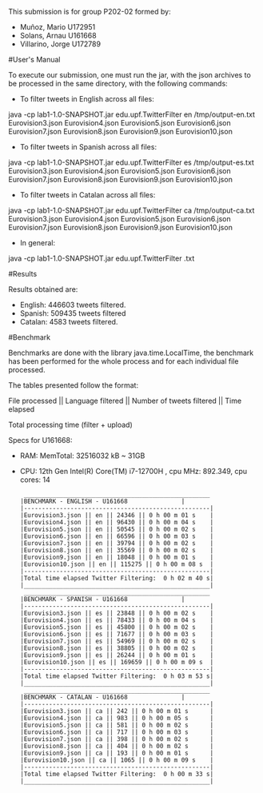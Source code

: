 This submission is for group P202-02 formed by:
- Muñoz, Mario U172951
- Solans, Arnau U161668
- Villarino, Jorge U172789

#User's Manual

To execute our submission, one must run the jar, with the json archives to be processed in the same directory, with the following commands:

- To filter tweets in English across all files:

java -cp lab1-1.0-SNAPSHOT.jar edu.upf.TwitterFilter en /tmp/output-en.txt <s3-bucket-name> Eurovision3.json Eurovision4.json Eurovision5.json Eurovision6.json Eurovision7.json Eurovision8.json Eurovision9.json Eurovision10.json

- To filter tweets in Spanish across all files:

java -cp lab1-1.0-SNAPSHOT.jar edu.upf.TwitterFilter es /tmp/output-es.txt <s3-bucket-name> Eurovision3.json Eurovision4.json Eurovision5.json Eurovision6.json Eurovision7.json Eurovision8.json Eurovision9.json Eurovision10.json

- To filter tweets in Catalan across all files:

java -cp lab1-1.0-SNAPSHOT.jar edu.upf.TwitterFilter ca /tmp/output-ca.txt <s3-bucket-name> Eurovision3.json Eurovision4.json Eurovision5.json Eurovision6.json Eurovision7.json Eurovision8.json Eurovision9.json Eurovision10.json

- In general:

java -cp lab1-1.0-SNAPSHOT.jar edu.upf.TwitterFilter <language> <output-directory>.txt <s3-bucket-name> <files-to-process>


#Results

Results obtained are:
- English: 446603 tweets filtered.
- Spanish: 509435 tweets filtered
- Catalan: 4583 tweets filtered.


#Benchmark

Benchmarks are done with the library java.time.LocalTime, the benchmark has been performed for the whole process and for each individual file processed.

The tables presented follow the format:

File processed || Language filtered || Number of tweets filtered || Time elapsed

Total processing time (filter + upload)


Specs for U161668:
-	RAM: MemTotal: 32516032 kB ~ 31GB
-	CPU: 12th Gen Intel(R) Core(TM) i7-12700H , cpu MHz: 892.349, cpu cores: 14

         ____________________________________________________
        |BENCHMARK - ENGLISH - U161668			     |
        |----------------------------------------------------|
        |Eurovision3.json || en || 24346 || 0 h 00 m 01 s    |
        |Eurovision4.json || en || 96430 || 0 h 00 m 04 s    |
        |Eurovision5.json || en || 50545 || 0 h 00 m 02 s    |
        |Eurovision6.json || en || 66596 || 0 h 00 m 03 s    |
        |Eurovision7.json || en || 39794 || 0 h 00 m 02 s    |
        |Eurovision8.json || en || 35569 || 0 h 00 m 02 s    |
        |Eurovision9.json || en || 18048 || 0 h 00 m 01 s    |
        |Eurovision10.json || en || 115275 || 0 h 00 m 08 s  |
        |----------------------------------------------------|
        |Total time elapsed Twitter Filtering:  0 h 02 m 40 s|
        |____________________________________________________|
         ____________________________________________________
        |BENCHMARK - SPANISH - U161668			     |
        |----------------------------------------------------|
        |Eurovision3.json || es || 23848 || 0 h 00 m 02 s    |
        |Eurovision4.json || es || 78433 || 0 h 00 m 04 s    |
        |Eurovision5.json || es || 45800 || 0 h 00 m 02 s    |
        |Eurovision6.json || es || 71677 || 0 h 00 m 03 s    |
        |Eurovision7.json || es || 54969 || 0 h 00 m 02 s    |
        |Eurovision8.json || es || 38805 || 0 h 00 m 02 s    |
        |Eurovision9.json || es || 26244 || 0 h 00 m 01 s    |
        |Eurovision10.json || es || 169659 || 0 h 00 m 09 s  |
        |----------------------------------------------------|
        |Total time elapsed Twitter Filtering:  0 h 03 m 53 s|
        |____________________________________________________|
         ____________________________________________________
        |BENCHMARK - CATALAN - U161668			     |
        |----------------------------------------------------|
        |Eurovision3.json || ca || 242 || 0 h 00 m 01 s      |
        |Eurovision4.json || ca || 983 || 0 h 00 m 05 s      |
        |Eurovision5.json || ca || 581 || 0 h 00 m 02 s      |
        |Eurovision6.json || ca || 717 || 0 h 00 m 03 s      |
        |Eurovision7.json || ca || 398 || 0 h 00 m 02 s      |
        |Eurovision8.json || ca || 404 || 0 h 00 m 02 s      |
        |Eurovision9.json || ca || 193 || 0 h 00 m 01 s      |
        |Eurovision10.json || ca || 1065 || 0 h 00 m 09 s    |
        |----------------------------------------------------|
        |Total time elapsed Twitter Filtering:  0 h 00 m 33 s|
        |____________________________________________________|
